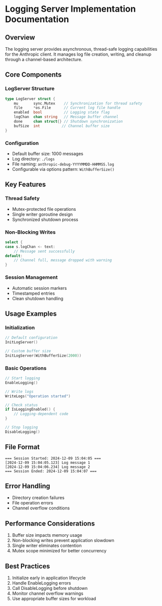 # Logging Server Implementation Documentation

## Overview
The logging server provides asynchronous, thread-safe logging capabilities for the Anthropic client. It manages log file creation, writing, and cleanup through a channel-based architecture.

## Core Components

### LogServer Structure
```go
type LogServer struct {
    mu       sync.Mutex    // Synchronization for thread safety
    file     *os.File      // Current log file handle
    enabled  bool          // Logging state flag
    logChan  chan string   // Message buffer channel
    done     chan struct{} // Shutdown synchronization
    bufSize  int          // Channel buffer size
}
```

### Configuration
- Default buffer size: 1000 messages
- Log directory: `./logs`
- File naming: `anthropic-debug-YYYYMMDD-HHMMSS.log`
- Configurable via options pattern: `WithBufferSize()`

## Key Features

### Thread Safety
- Mutex-protected file operations
- Single writer goroutine design
- Synchronized shutdown process

### Non-Blocking Writes
```go
select {
case s.logChan <- text:
    // Message sent successfully
default:
    // Channel full, message dropped with warning
}
```

### Session Management
- Automatic session markers
- Timestamped entries
- Clean shutdown handling

## Usage Examples

### Initialization
```go
// Default configuration
InitLogServer()

// Custom buffer size
InitLogServer(WithBufferSize(2000))
```

### Basic Operations
```go
// Start logging
EnableLogging()

// Write logs
WriteLogs("Operation started")

// Check status
if IsLoggingEnabled() {
    // Logging-dependent code
}

// Stop logging
DisableLogging()
```

## File Format
```
=== Session Started: 2024-12-09 15:04:05 ===
[2024-12-09 15:04:05.123] Log message 1
[2024-12-09 15:04:06.234] Log message 2
=== Session Ended: 2024-12-09 15:04:07 ===
```

## Error Handling
- Directory creation failures
- File operation errors
- Channel overflow conditions

## Performance Considerations
1. Buffer size impacts memory usage
2. Non-blocking writes prevent application slowdown
3. Single writer eliminates contention
4. Mutex scope minimized for better concurrency

## Best Practices
1. Initialize early in application lifecycle
2. Handle EnableLogging errors
3. Call DisableLogging before shutdown
4. Monitor channel overflow warnings
5. Use appropriate buffer sizes for workload
